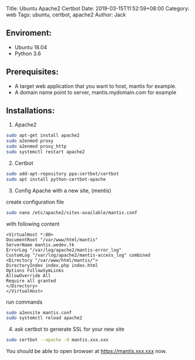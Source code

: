 Title: Ubuntu Apache2 Certbot
Date: 2019-03-15T11:52:59+08:00
Category: web
Tags: ubuntu, certbot, apache2
Author: Jack

## Enviroment:

* Ubuntu 18.04
* Python 3.6

## Prerequisites:

* A target web application that you want to host, mantis for example.
* A domain name point to server, mantis.mydomain.com for example

## Installations:

1. Apache2

```bash
sudo apt-get install apache2
sudo a2enmod proxy
sudo a2enmod proxy_http
sudo systemctl restart apache2
```

2. Certbot

```bash
sudo add-apt-repository ppa:certbot/certbot
sudo apt install python-certbot-apache    
```

3. Config Apache with a new site, (mentis)

create configuration file

```bash
sudo nano /etc/apache2/sites-available/mantis.conf
```

with following content

```
<VirtualHost *:80>
DocumentRoot "/var/www/html/mantis"
ServerName mantis.wedev.tk
ErrorLog "/var/log/apache2/mantis-error_log"
CustomLog "/var/log/apache2/mantis-access_log" combined
<Directory "/var/www/html/mantis/">
DirectoryIndex index.php index.html
Options FollowSymLinks
AllowOverride All
Require all granted
</Directory>
</VirtualHost>
```
run commands

```bash
sudo a2ensite mantis.conf
sudo systemctl reload apache2
```

4. ask certbot to generate SSL for your new site

```bash
sudo certbot --apache -d mantis.xxx.xxx
```

You should be able to open browser at https://mantis.xxx.xxx now.
